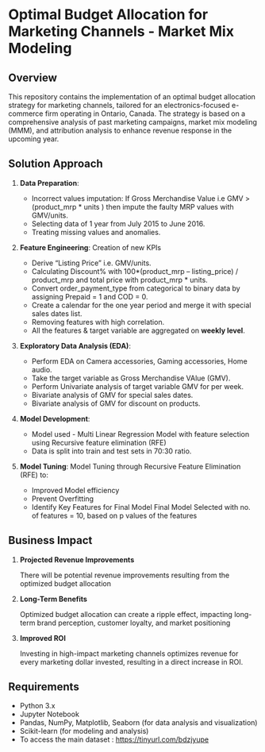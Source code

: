 # Optimal Budget Allocation for Marketing Channels - Market Mix Modeling 

## Overview
This repository contains the implementation of an optimal budget allocation strategy for marketing channels, tailored for an electronics-focused e-commerce firm operating in Ontario, Canada. The strategy is based on a comprehensive analysis of past marketing campaigns, market mix modeling (MMM), and attribution analysis to enhance revenue response in the upcoming year.

## Solution Approach
1. **Data Preparation**: 
   - Incorrect values imputation: If Gross Merchandise Value i.e GMV  > (product_mrp * units ) then impute the faulty MRP values with GMV/units.
   - Selecting data of 1 year from July 2015 to June 2016.
   - Treating missing values and anomalies.
     
2. **Feature Engineering**:
   Creation of new KPIs
   - Derive “Listing Price” i.e. GMV/units.
   - Calculating Discount% with 100*(product_mrp – listing_price) / product_mrp and total price with product_mrp * units.
   - Convert order_payment_type from categorical to binary data by assigning Prepaid = 1 and COD = 0.
   - Create a calendar for the one year period and merge it with special sales dates list.
   - Removing features with high correlation.
   - All the features & target variable are aggregated on **weekly level**.

4. **Exploratory Data Analysis (EDA)**:
   - Perform EDA on Camera accessories, Gaming accessories, Home audio.
   - Take the target variable as Gross Merchandise VAlue (GMV).
   - Perform Univariate analysis of target variable GMV for per week.
   - Bivariate analysis of GMV  for special sales dates.
   - Bivariate analysis of GMV for discount on products.

5. **Model Development**:
   - Model used - Multi Linear Regression Model with feature selection using  Recursive feature elimination (RFE)
   - Data is split into train and test sets in 70:30 ratio.

6. **Model Tuning**:
   Model Tuning through Recursive Feature Elimination (RFE) to:
   - Improved Model efficiency
   - Prevent Overfitting
   - Identify Key Features for Final Model
Final Model Selected with no. of features = 10, based on p values of the features

## Business Impact
1. **Projected Revenue Improvements**
   
   There will be potential revenue improvements resulting from the optimized budget allocation

2. **Long-Term Benefits**
   
   Optimized budget allocation can create a ripple effect, impacting long-term brand perception, customer loyalty, and market positioning

3. **Improved ROI**
   
   Investing in high-impact marketing channels optimizes revenue for every marketing dollar invested, resulting in a direct increase in ROI.



## Requirements
- Python 3.x
- Jupyter Notebook
- Pandas, NumPy, Matplotlib, Seaborn (for data analysis and visualization)
- Scikit-learn (for modeling and analysis)
- To access the main dataset : https://tinyurl.com/bdzjyupe
